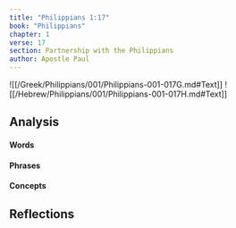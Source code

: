 ```yaml
---
title: "Philippians 1:17"
book: "Philippians"
chapter: 1
verse: 17
section: Partnership with the Philippians
author: Apostle Paul
---
```

![[/Greek/Philippians/001/Philippians-001-017G.md#Text]]
![[/Hebrew/Philippians/001/Philippians-001-017H.md#Text]]

## Analysis

#### Words

#### Phrases

#### Concepts

## Reflections
